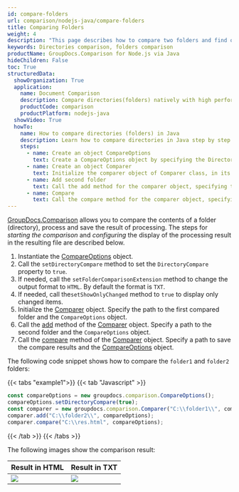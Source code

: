 ```yaml
---
id: compare-folders
url: comparison/nodejs-java/compare-folders
title: Comparing Folders
weight: 4
description: "This page describes how to compare two folders and find out which files/folders were deleted, added or modified."
keywords: Directories comparison, folders comparison
productName: GroupDocs.Comparison for Node.js via Java
hideChildren: False
toc: True
structuredData:
  showOrganization: True
  application:
    name: Document Comparison
    description: Compare directories(folders) natively with high performance using JavaScript language and GroupDocs.Comparison for Node.js via Java
    productCode: comparison
    productPlatform: nodejs-java
  showVideo: True
  howTo:
    name: How to compare directories (folders) in Java
    description: Learn how to compare directories in Java step by step
    steps:
      - name: Create an object CompareOptions
        text: Create a CompareOptions object by specifying the DirectoryCompare option - true.
      - name: Create an object Comparer
        text: Initialize the comparer object of Comparer class, in its parameters specify the path to the first compared folder, the second parameter is the CompareOptions object.
      - name: Add second folder
        text: Call the add method for the comparer object, specifying the path to the second folder and the CompareOptions object.
      - name: Compare
        text: Call the compare method for the comparer object, specifying the path to save the compare results and the CompareOptions object.
---
```


[GroupDocs.Comparison](https://products.groupdocs.com/comparison/nodejs-java) allows you to compare the contents of a folder (directory), process and save the result of processing. The steps for _starting the comparison_ and _configuring_ the display of the processing result in the resulting file are described below.

1. Instantiate the [CompareOptions](https://reference.groupdocs.com/comparison/nodejs-java/com.groupdocs.comparison.options/compareoptions) object. 
1. Call the `setDirectoryCompare` method to set the `DirectoryCompare` property to `true`.
1. If needed, call the `setFolderComparisonExtension` method to change the output format to `HTML`. By default the format is `TXT`.
1. If needed, call the`setShowOnlyChanged` method to `true` to display only changed items.
2. Initialize the [Comparer](https://reference.groupdocs.com/comparison/nodejs-java/com.groupdocs.comparison/comparer) object. Specify the path to the first compared folder and the `CompareOptions` object.
3. Call the [add](https://reference.groupdocs.com/comparison/nodejs-java/com.groupdocs.comparison/comparer/#add-java.lang.String-com.groupdocs.comparison.options.CompareOptions-) method of the [Comparer](https://reference.groupdocs.com/comparison/nodejs-java/com.groupdocs.comparison/comparer) object. Specify a  path to the second folder and the `CompareOptions` object.
4. Call the [compare](https://reference.groupdocs.com/comparison/nodejs-java/com.groupdocs.comparison/comparer/#compare-java.lang.String-com.groupdocs.comparison.options.CompareOptions-) method of the [Comparer](https://reference.groupdocs.com/comparison/nodejs-java/com.groupdocs.comparison/comparer) object. Specify a path to save the compare results and the [CompareOptions](https://reference.groupdocs.com/comparison/nodejs-java/com.groupdocs.comparison.options/compareoptions) object.

The following code snippet shows how to compare the `folder1` and `folder2` folders:

{{< tabs "example1">}}
{{< tab "Javascript" >}}
```javascript
const compareOptions = new groupdocs.comparison.CompareOptions();
compareOptions.setDirectoryCompare(true);
const comparer = new groupdocs.comparison.Comparer("C:\\folder1\\", compareOptions);
comparer.add("C:\\folder2\\", compareOptions);
comparer.compare("C:\\res.html", compareOptions);
```
{{< /tab >}}
{{< /tabs >}}

The following images show the comparison result:

| Result in HTML                                                 | Result in TXT                                                 |
| -------------------------------------------------------------- | ------------------------------------------------------------- |
| ![](/comparison/nodejs-java/images/result-comparison-folders-html.png) | ![](/comparison/nodejs-java/images/result-comparison-folders-txt.png) |
